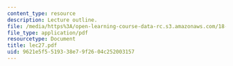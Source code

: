 ```yaml
---
content_type: resource
description: Lecture outline.
file: /media/https%3A/open-learning-course-data-rc.s3.amazonaws.com/18-443-statistics-for-applications-fall-2003/9621e5f5519338e79f2604c252003157_lec27.pdf
file_type: application/pdf
resourcetype: Document
title: lec27.pdf
uid: 9621e5f5-5193-38e7-9f26-04c252003157
---
```

